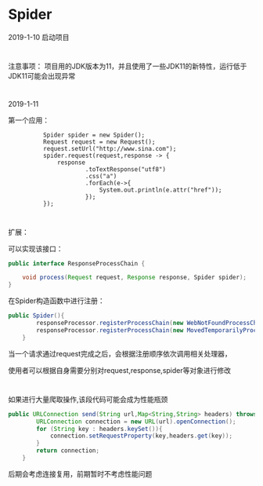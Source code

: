 # Spider
2019-1-10
启动项目
#
注意事项：
项目用的JDK版本为11，并且使用了一些JDK11的新特性，运行低于JDK11可能会出现异常

#
2019-1-11

第一个应用：
```text
          Spider spider = new Spider();
          Request request = new Request();
          request.setUrl("http://www.sina.com");
          spider.request(request,response -> {
              response
                      .toTextResponse("utf8")
                      .css("a")
                      .forEach(e->{
                          System.out.println(e.attr("href"));
                      });
          });
```

#
扩展：

可以实现该接口：

```java
public interface ResponseProcessChain {

    void process(Request request, Response response, Spider spider);
}
```

在Spider构造函数中进行注册：

```java
public Spider(){
        responseProcessor.registerProcessChain(new WebNotFoundProcessChain());
        responseProcessor.registerProcessChain(new MovedTemporarilyProcessChain());
    }
```
当一个请求通过request完成之后，会根据注册顺序依次调用相关处理器，

使用者可以根据自身需要分别对request,response,spider等对象进行修改
#
如果进行大量爬取操作,该段代码可能会成为性能瓶颈
```java
public URLConnection send(String url,Map<String,String> headers) throws IOException {
        URLConnection connection = new URL(url).openConnection();
        for (String key : headers.keySet()){
            connection.setRequestProperty(key,headers.get(key));
        }
        return connection;
    }
```
后期会考虑连接复用，前期暂时不考虑性能问题
##
